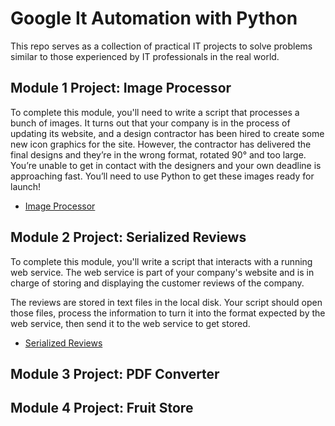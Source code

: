 # Google It Automation with Python

This repo serves as a collection of practical IT projects to solve problems similar to those experienced by IT professionals in the real world.

## Module 1 Project: Image Processor

To complete this module, you'll need to write a script that processes a bunch of images. It turns out that your company is in the process of updating its website, and a design contractor has been hired to create some new icon graphics for the site. However, the contractor has delivered the final designs and they’re in the wrong format, rotated 90° and too large. You’re unable to get in contact with the designers and your own deadline is approaching fast. You’ll need to use Python to get these images ready for launch!

- [Image Processor](https://github.com/nuiben/pyproj/tree/main/2023/google-it-automation-capstones/module-1-image-processor)

## Module 2 Project: Serialized Reviews

To complete this module, you'll write a script that interacts with a running web service.  The web service is part of your company's website and is in charge of storing and displaying the customer reviews of the company.

The reviews are stored in text files in the local disk. Your script should open those files, process the information to turn it into the format expected by the web service, then send it to the web service to get stored.

- [Serialized Reviews](https://github.com/nuiben/pyproj/tree/main/2023/google-it-automation-capstones/module-1-image-processor)

## Module 3 Project: PDF Converter

## Module 4 Project: Fruit Store
